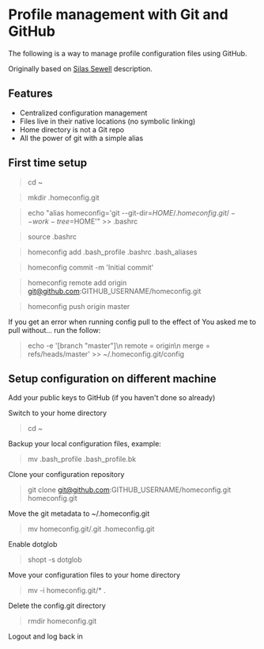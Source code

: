 Profile management with Git and GitHub
======================================

The following is a way to manage profile configuration files using GitHub.

Originally based on [Silas Sewell][0] description.

[0]: http://www.silassewell.com/blog/2009/03/08/profile-management-with-git-and-github/

Features
--------

* Centralized configuration management
* Files live in their native locations (no symbolic linking)
* Home directory is not a Git repo
* All the power of git with a simple alias


First time setup
----------------

> cd ~

> mkdir .homeconfig.git

> echo "alias homeconfig='git --git-dir=$HOME/.homeconfig.git/ --work-tree=$HOME'" >> .bashrc

> source .bashrc

> homeconfig add .bash_profile .bashrc .bash_aliases

> homeconfig commit -m 'Initial commit'

> homeconfig remote add origin git@github.com:GITHUB_USERNAME/homeconfig.git

> homeconfig push origin master

If you get an error when running config pull to the effect of You asked me to pull without... run the follow:
> echo -e '[branch "master"]\n  remote = origin\n  merge = refs/heads/master' >> ~/.homeconfig.git/config


Setup configuration on different machine
----------------------------------------

Add your public keys to GitHub (if you haven't done so already)

Switch to your home directory
> cd ~

Backup your local configuration files, example:
> mv .bash_profile .bash_profile.bk

Clone your configuration repository
> git clone git@github.com:GITHUB_USERNAME/homeconfig.git homeconfig.git

Move the git metadata to ~/.homeconfig.git
> mv homeconfig.git/.git .homeconfig.git

Enable dotglob
> shopt -s dotglob

Move your configuration files to your home directory
> mv -i homeconfig.git/* .

Delete the config.git directory
> rmdir homeconfig.git

Logout and log back in
